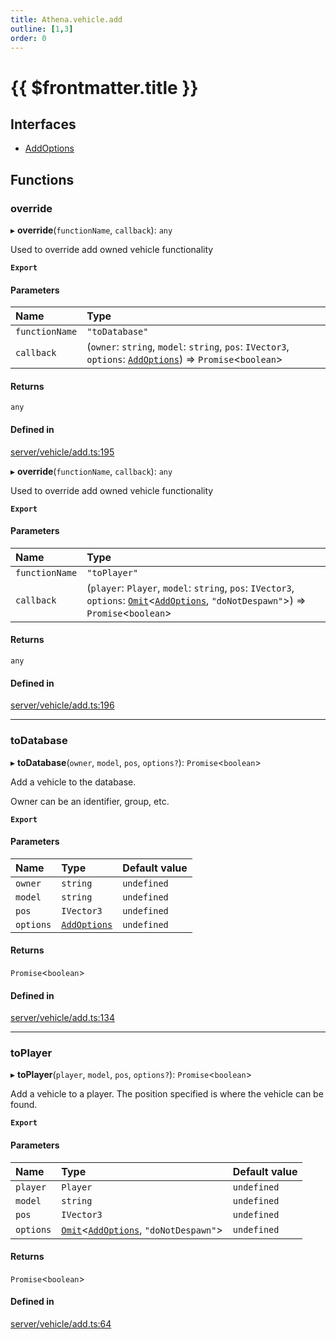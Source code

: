 ```yaml
---
title: Athena.vehicle.add
outline: [1,3]
order: 0
---
```


# {{ $frontmatter.title }}


## Interfaces

- [AddOptions](../interfaces/server_vehicle_add_AddOptions.md)

## Functions

### override

▸ **override**(`functionName`, `callback`): `any`

Used to override add owned vehicle functionality

**`Export`**

#### Parameters

| Name | Type |
| :------ | :------ |
| `functionName` | ``"toDatabase"`` |
| `callback` | (`owner`: `string`, `model`: `string`, `pos`: `IVector3`, `options`: [`AddOptions`](../interfaces/server_vehicle_add_AddOptions.md)) => `Promise`<`boolean`\> |

#### Returns

`any`

#### Defined in

[server/vehicle/add.ts:195](https://github.com/Stuyk/altv-athena/blob/552012ca4/src/core/server/vehicle/add.ts#L195)

▸ **override**(`functionName`, `callback`): `any`

Used to override add owned vehicle functionality

**`Export`**

#### Parameters

| Name | Type |
| :------ | :------ |
| `functionName` | ``"toPlayer"`` |
| `callback` | (`player`: `Player`, `model`: `string`, `pos`: `IVector3`, `options`: [`Omit`](server_player_inventory_Internal.md#Omit)<[`AddOptions`](../interfaces/server_vehicle_add_AddOptions.md), ``"doNotDespawn"``\>) => `Promise`<`boolean`\> |

#### Returns

`any`

#### Defined in

[server/vehicle/add.ts:196](https://github.com/Stuyk/altv-athena/blob/552012ca4/src/core/server/vehicle/add.ts#L196)

___

### toDatabase

▸ **toDatabase**(`owner`, `model`, `pos`, `options?`): `Promise`<`boolean`\>

Add a vehicle to the database.

Owner can be an identifier, group, etc.

**`Export`**

#### Parameters

| Name | Type | Default value |
| :------ | :------ | :------ |
| `owner` | `string` | `undefined` |
| `model` | `string` | `undefined` |
| `pos` | `IVector3` | `undefined` |
| `options` | [`AddOptions`](../interfaces/server_vehicle_add_AddOptions.md) | `undefined` |

#### Returns

`Promise`<`boolean`\>

#### Defined in

[server/vehicle/add.ts:134](https://github.com/Stuyk/altv-athena/blob/552012ca4/src/core/server/vehicle/add.ts#L134)

___

### toPlayer

▸ **toPlayer**(`player`, `model`, `pos`, `options?`): `Promise`<`boolean`\>

Add a vehicle to a player.
The position specified is where the vehicle can be found.

**`Export`**

#### Parameters

| Name | Type | Default value |
| :------ | :------ | :------ |
| `player` | `Player` | `undefined` |
| `model` | `string` | `undefined` |
| `pos` | `IVector3` | `undefined` |
| `options` | [`Omit`](server_player_inventory_Internal.md#Omit)<[`AddOptions`](../interfaces/server_vehicle_add_AddOptions.md), ``"doNotDespawn"``\> | `undefined` |

#### Returns

`Promise`<`boolean`\>

#### Defined in

[server/vehicle/add.ts:64](https://github.com/Stuyk/altv-athena/blob/552012ca4/src/core/server/vehicle/add.ts#L64)
